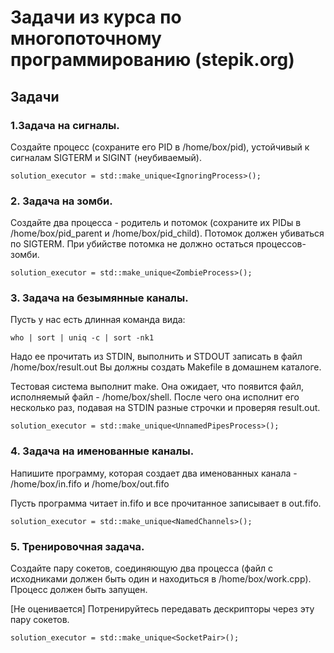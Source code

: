 # Задачи из курса по многопоточному программированию (stepik.org)

## Задачи

### 1.Задача на сигналы.
Создайте процесс (сохраните его PID в /home/box/pid),
устойчивый к сигналам SIGTERM и SIGINT (неубиваемый).
    
    solution_executor = std::make_unique<IgnoringProcess>();

### 2. Задача на зомби.
Создайте два процесса - родитель и потомок (сохраните
их PIDы в /home/box/pid_parent и /home/box/pid_child). Потомок должен убиваться
по SIGTERM. При убийстве потомка не должно остаться процессов-зомби.

    solution_executor = std::make_unique<ZombieProcess>();

### 3. Задача на безымянные каналы.

Пусть у нас есть длинная команда вида:

    who | sort | uniq -c | sort -nk1

Надо ее прочитать из STDIN, выполнить и STDOUT записать в файл /home/box/result.out
Вы должны создать Makefile в домашнем каталоге.

Тестовая система выполнит make. Она ожидает, что появится файл, исполняемый файл -
/home/box/shell. После чего она исполнит его несколько раз, подавая
на STDIN разные строчки и проверяя result.out.
      
    solution_executor = std::make_unique<UnnamedPipesProcess>();

### 4. Задача на именованные каналы.
Напишите программу, которая создает два именованных канала - /home/box/in.fifo и /home/box/out.fifo

Пусть программа читает in.fifo и все прочитанное записывает в out.fifo.

    solution_executor = std::make_unique<NamedChannels>();

### 5. Тренировочная задача.
Создайте пару сокетов, соединяющую два процесса (файл с исходниками должен быть
один и находиться в /home/box/work.cpp). Процесс должен быть запущен.

[Не оценивается] Потренируйтесь передавать дескрипторы через эту пару сокетов.

    solution_executor = std::make_unique<SocketPair>();